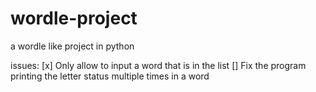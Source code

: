 # wordle-project
a wordle like project in python


issues:
[x] Only allow to input a word that is in the list
[] Fix the program printing the letter status multiple times in a word
